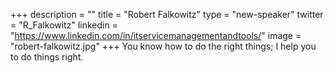 +++
description = ""
title = "Robert Falkowitz"
type = "new-speaker"
twitter = "R_Falkowitz"
linkedin = "https://www.linkedin.com/in/itservicemanagementandtools/"
image = "robert-falkowitz.jpg"
+++
You know how to do the right things; I help you to do things right.